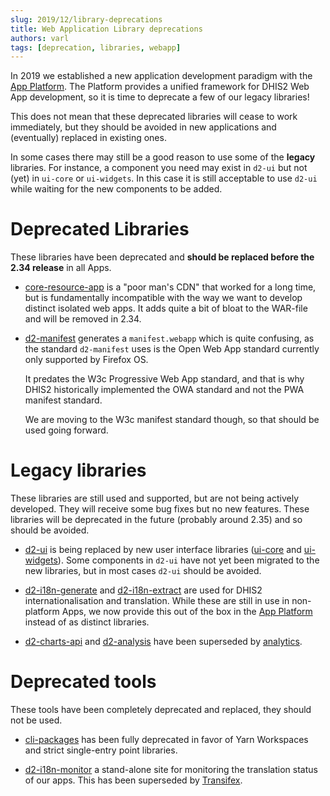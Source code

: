```yaml
---
slug: 2019/12/library-deprecations
title: Web Application Library deprecations
authors: varl
tags: [deprecation, libraries, webapp]
---
```


In 2019 we established a new application development paradigm with
the [App Platform](/docs/app-platform/getting-started). The Platform provides
a unified framework for DHIS2 Web App development, so it is time to
deprecate a few of our legacy libraries!

<!--truncate-->

This does not mean that these deprecated libraries will cease to work immediately,
but they should be avoided in new applications and (eventually) replaced in existing
ones.

In some cases there may still be a good reason to use some of the **legacy** libraries.
For instance, a component you need may exist in `d2-ui` but not (yet) in `ui-core` or
`ui-widgets`. In this case it is still acceptable to use `d2-ui` while waiting for the
new components to be added.

# Deprecated Libraries

These libraries have been deprecated and **should be replaced before the
2.34 release** in all Apps.

-   [core-resource-app](https://github.com/dhis2/core-resource-app) is a
    "poor man's CDN" that worked for a long time, but is fundamentally
    incompatible with the way we want to develop distinct isolated web
    apps. It adds quite a bit of bloat to the WAR-file and will be
    removed in 2.34.

-   [d2-manifest](https://github.com/dhis2/d2-manifest) generates a
    `manifest.webapp` which is quite confusing, as the standard
    `d2-manifest` uses is the Open Web App standard currently only
    supported by Firefox OS.

    It predates the W3c Progressive Web App standard, and that is why
    DHIS2 historically implemented the OWA standard and not the PWA
    manifest standard.

    We are moving to the W3c manifest standard though, so that should be
    used going forward.

# Legacy libraries

These libraries are still used and supported, but are not being actively developed.
They will receive some bug fixes but no new features. These libraries will be
deprecated in the future (probably around 2.35) and so should be avoided.

-   [d2-ui](https://github.com/dhis2/d2-ui) is being replaced by new user
    interface libraries ([ui-core](https://github.com/dhis2/ui-core) and
    [ui-widgets](https://github.com/dhis2/ui-widgets)). Some components
    in `d2-ui` have not yet been migrated to the new libraries, but in most
    cases `d2-ui` should be avoided.

-   [d2-i18n-generate](https://github.com/dhis2/d2-i18n-generate) and
    [d2-i18n-extract](https://github.com/dhis2/d2-i18n-extract) are used for
    DHIS2 internationalisation and translation. While these are still in
    use in non-platform Apps, we now provide this out of the box in the
    [App Platform](https://github.com/dhis2/app-platform) instead of as
    distinct libraries.

-   [d2-charts-api](https://github.com/dhis2/d2-charts-api) and
    [d2-analysis](https://github.com/dhis2/d2-analysis) have been
    superseded by [analytics](https://github.com/dhis2/analytics).

# Deprecated tools

These tools have been completely deprecated and replaced, they should not be used.

-   [cli-packages](https://github.com/dhis2/cli-packages) has been
    fully deprecated in favor of Yarn Workspaces and strict single-entry
    point libraries.

-   [d2-i18n-monitor](https://github.com/dhis2/d2-i18n-monitor) a
    stand-alone site for monitoring the translation status of our apps.
    This has been superseded by [Transifex](https://transifex.com).
